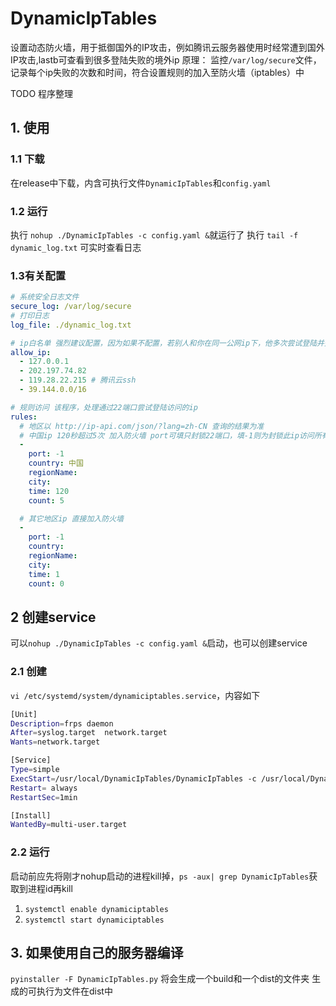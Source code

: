 # DynamicIpTables
设置动态防火墙，用于抵御国外的IP攻击，例如腾讯云服务器使用时经常遭到国外IP攻击,lastb可查看到很多登陆失败的境外ip
原理： 监控`/var/log/secure`文件，记录每个ip失败的次数和时间，符合设置规则的加入至防火墙（iptables）中

TODO 程序整理

## 1. 使用
### 1.1 下载
在release中下载，内含可执行文件`DynamicIpTables`和`config.yaml`
### 1.2 运行
执行 `nohup ./DynamicIpTables -c config.yaml &`就运行了
执行 `tail -f dynamic_log.txt` 可实时查看日志
### 1.3有关配置
```yaml
# 系统安全日志文件
secure_log: /var/log/secure
# 打印日志
log_file: ./dynamic_log.txt

# ip白名单 强烈建议配置，因为如果不配置，若别人和你在同一公网ip下，他多次尝试登陆并失败，会使得ip被封，使得你自己也无法访问
allow_ip:
  - 127.0.0.1
  - 202.197.74.82
  - 119.28.22.215 # 腾讯云ssh
  - 39.144.0.0/16

# 规则访问 该程序，处理通过22端口尝试登陆访问的ip
rules:
  # 地区以 http://ip-api.com/json/?lang=zh-CN 查询的结果为准
  # 中国ip 120秒超过5次 加入防火墙 port可填只封锁22端口，填-1则为封锁此ip访问所有端口
  -
    port: -1
    country: 中国
    regionName:
    city:
    time: 120
    count: 5

  # 其它地区ip 直接加入防火墙
  -
    port: -1
    country:
    regionName:
    city:
    time: 1
    count: 0
```
## 2 创建service
可以`nohup ./DynamicIpTables -c config.yaml &`启动，也可以创建service
### 2.1 创建
`vi /etc/systemd/system/dynamiciptables.service`，内容如下
```bash
[Unit]
Description=frps daemon
After=syslog.target  network.target
Wants=network.target

[Service]
Type=simple
ExecStart=/usr/local/DynamicIpTables/DynamicIpTables -c /usr/local/DynamicIpTables/config.yml
Restart= always
RestartSec=1min

[Install]
WantedBy=multi-user.target
```
### 2.2 运行
启动前应先将刚才nohup启动的进程kill掉，`ps -aux| grep DynamicIpTables`获取到进程id再kill
1. `systemctl enable dynamiciptables`
2. `systemctl start dynamiciptables`

## 3. 如果使用自己的服务器编译
`pyinstaller -F DynamicIpTables.py`
将会生成一个build和一个dist的文件夹
生成的可执行为文件在dist中